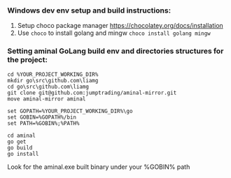 
### Windows dev env setup and build instructions:

1. Setup choco package manager https://chocolatey.org/docs/installation
2. Use `choco` to install golang and mingw
```choco install golang mingw```


### Setting aminal GoLang build env and directories structures for the project:

```
cd %YOUR_PROJECT_WORKING_DIR%
mkdir go\src\github.com\liamg
cd go\src\github.com\liamg
git clone git@github.com:jumptrading/aminal-mirror.git
move aminal-mirror aminal

set GOPATH=%YOUR_PROJECT_WORKING_DIR%\go
set GOBIN=%GOPATH%/bin
set PATH=%GOBIN%;%PATH%

cd aminal
go get
go build
go install
```

Look for the aminal.exe built binary under your %GOBIN% path

